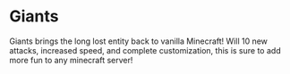 # Giants
Giants brings the long lost entity back to vanilla Minecraft! Will 10 new attacks, increased speed, and complete customization, this is sure to add more fun to any minecraft server!
